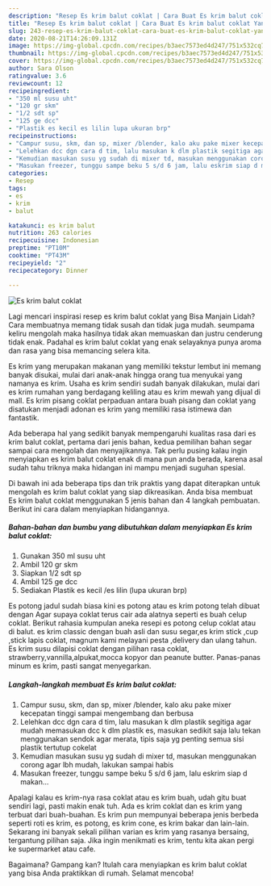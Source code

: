 ```yaml
---
description: "Resep Es krim balut coklat | Cara Buat Es krim balut coklat Yang Paling Enak"
title: "Resep Es krim balut coklat | Cara Buat Es krim balut coklat Yang Paling Enak"
slug: 243-resep-es-krim-balut-coklat-cara-buat-es-krim-balut-coklat-yang-paling-enak
date: 2020-08-21T14:26:09.131Z
image: https://img-global.cpcdn.com/recipes/b3aec7573ed4d247/751x532cq70/es-krim-balut-coklat-foto-resep-utama.jpg
thumbnail: https://img-global.cpcdn.com/recipes/b3aec7573ed4d247/751x532cq70/es-krim-balut-coklat-foto-resep-utama.jpg
cover: https://img-global.cpcdn.com/recipes/b3aec7573ed4d247/751x532cq70/es-krim-balut-coklat-foto-resep-utama.jpg
author: Sara Olson
ratingvalue: 3.6
reviewcount: 12
recipeingredient:
- "350 ml susu uht"
- "120 gr skm"
- "1/2 sdt sp"
- "125 ge dcc"
- "Plastik es kecil es lilin lupa ukuran brp"
recipeinstructions:
- "Campur susu, skm, dan sp, mixer /blender, kalo aku pake mixer kecepatan tinggi sampai mengembang dan berbusa"
- "Lelehkan dcc dgn cara d tim, lalu masukan k dlm plastik segitiga agar mudah memasukan dcc k dlm plastik es, masukan sedikit saja lalu tekan menggunakan sendok agar merata, tipis saja yg penting semua sisi plastik tertutup cokelat"
- "Kemudian masukan susu yg sudah di mixer td, masukan menggunakan corong agar lbh mudah, lakukan sampai habis"
- "Masukan freezer, tunggu sampe beku 5 s/d 6 jam, lalu eskrim siap d makan..."
categories:
- Resep
tags:
- es
- krim
- balut

katakunci: es krim balut 
nutrition: 263 calories
recipecuisine: Indonesian
preptime: "PT10M"
cooktime: "PT43M"
recipeyield: "2"
recipecategory: Dinner

---
```



![Es krim balut coklat](https://img-global.cpcdn.com/recipes/b3aec7573ed4d247/751x532cq70/es-krim-balut-coklat-foto-resep-utama.jpg)

Lagi mencari inspirasi resep es krim balut coklat yang Bisa Manjain Lidah? Cara membuatnya memang tidak susah dan tidak juga mudah. seumpama keliru mengolah maka hasilnya tidak akan memuaskan dan justru cenderung tidak enak. Padahal es krim balut coklat yang enak selayaknya punya aroma dan rasa yang bisa memancing selera kita.

Es krim yang merupakan makanan yang memiliki tekstur lembut ini memang banyak disukai, mulai dari anak-anak hingga orang tua menyukai yang namanya es krim. Usaha es krim sendiri sudah banyak dilakukan, mulai dari es krim rumahan yang berdagang keliling atau es krim mewah yang dijual di mall. Es krim pisang coklat perpaduan antara buah pisang dan coklat yang disatukan menjadi adonan es krim yang memiliki rasa istimewa dan fantastik.

Ada beberapa hal yang sedikit banyak mempengaruhi kualitas rasa dari es krim balut coklat, pertama dari jenis bahan, kedua pemilihan bahan segar sampai cara mengolah dan menyajikannya. Tak perlu pusing kalau ingin menyiapkan es krim balut coklat enak di mana pun anda berada, karena asal sudah tahu triknya maka hidangan ini mampu menjadi suguhan spesial.


Di bawah ini ada beberapa tips dan trik praktis yang dapat diterapkan untuk mengolah es krim balut coklat yang siap dikreasikan. Anda bisa membuat Es krim balut coklat menggunakan 5 jenis bahan dan 4 langkah pembuatan. Berikut ini cara dalam menyiapkan hidangannya.

<!--inarticleads1-->

##### Bahan-bahan dan bumbu yang dibutuhkan dalam menyiapkan Es krim balut coklat:

1. Gunakan 350 ml susu uht
1. Ambil 120 gr skm
1. Siapkan 1/2 sdt sp
1. Ambil 125 ge dcc
1. Sediakan Plastik es kecil /es lilin (lupa ukuran brp)


Es potong jadul sudah biasa kini es potong atau es krim potong telah dibuat dengan Agar supaya coklat terus cair ada alatnya seperti es buah celup coklat. Berikut rahasia kumpulan aneka resepi es potong celup coklat atau di balut. es krim classic dengan buah asli dan susu segar,es krim stick ,cup ,stick lapis coklat, magnum kami melayani pesta ,delivery dan ulang tahun. Es krim susu dilapisi coklat dengan pilihan rasa coklat, strawberry,vannilla,alpukat,mocca kopyor dan peanute butter. Panas-panas minum es krim, pasti sangat menyegarkan. 

<!--inarticleads2-->

##### Langkah-langkah membuat Es krim balut coklat:

1. Campur susu, skm, dan sp, mixer /blender, kalo aku pake mixer kecepatan tinggi sampai mengembang dan berbusa
1. Lelehkan dcc dgn cara d tim, lalu masukan k dlm plastik segitiga agar mudah memasukan dcc k dlm plastik es, masukan sedikit saja lalu tekan menggunakan sendok agar merata, tipis saja yg penting semua sisi plastik tertutup cokelat
1. Kemudian masukan susu yg sudah di mixer td, masukan menggunakan corong agar lbh mudah, lakukan sampai habis
1. Masukan freezer, tunggu sampe beku 5 s/d 6 jam, lalu eskrim siap d makan...


Apalagi kalau es krim-nya rasa coklat atau es krim buah, udah gitu buat sendiri lagi, pasti makin enak tuh. Ada es krim coklat dan es krim yang terbuat dari buah-buahan. Es krim pun mempunyai beberapa jenis berbeda seperti roti es krim, es potong, es krim cone, es krim bakar dan lain-lain. Sekarang ini banyak sekali pilihan varian es krim yang rasanya bersaing, tergantung pilihan saja. Jika ingin menikmati es krim, tentu kita akan pergi ke supermarket atau cafe. 

Bagaimana? Gampang kan? Itulah cara menyiapkan es krim balut coklat yang bisa Anda praktikkan di rumah. Selamat mencoba!
